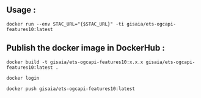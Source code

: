 ## Usage : 
```
docker run --env STAC_URL="{$STAC_URL}" -ti gisaia/ets-ogcapi-features10:latest
```

## Publish the docker image in DockerHub :
```
docker build -t gisaia/ets-ogcapi-features10:x.x.x gisaia/ets-ogcapi-features10:latest .
```
```
docker login
```
```
docker push gisaia/ets-ogcapi-features10:latest
```